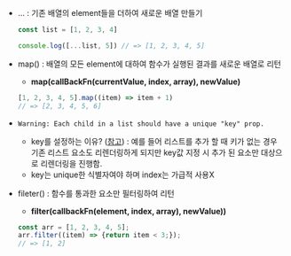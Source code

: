 - ... : 기존 배열의 element들을 더하여 새로운 배열 만들기
    
    ```jsx
    const list = [1, 2, 3, 4]
    
    console.log([...list, 5]) // => [1, 2, 3, 4, 5]
    ```
    
- map() : 배열의 모든 element에 대하여 함수가 실행된 결과를 새로운 배열로 리턴
    - **map(callBackFn(currentValue, index, array), newValue)**
    
    ```jsx
    [1, 2, 3, 4, 5].map((item) => item + 1)
    // => [2, 3, 4, 5, 6]
    ```
    
- `Warning: Each child in a list should have a unique "key" prop.`
    - key를 설정하는 이유? ([참고](https://ko.legacy.reactjs.org/docs/lists-and-keys.html)) : 예를 들어 리스트를 추가 할 때 키가 없는 경우 기존 리스트 요소도 리렌더링하게 되지만 key값 지정 시 추가 된 요소만 대상으로 리렌더링을 진행함.
    - key는 unique한 식별자여야 하며 index는 가급적 사용X
      
- fileter() : 함수를 통과한 요소만 필터링하여 리턴
    - **filter(callbackFn(element, index, array), newValue))**
    
    ```jsx
    const arr = [1, 2, 3, 4, 5];
    arr.filter((item) => {return item < 3;});
    // => [1, 2]
    ```
